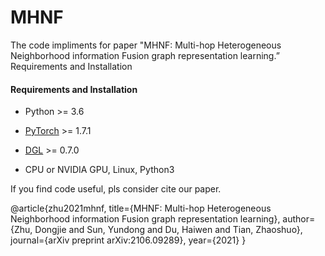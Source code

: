 # MHNF
The code impliments for paper "MHNF: Multi-hop Heterogeneous Neighborhood information Fusion graph representation learning.”
Requirements and Installation
#### Requirements and Installation

- Python  >= 3.6
- [PyTorch](https://pytorch.org/get-started/locally/)  >= 1.7.1
- [DGL](https://github.com/dmlc/dgl) >= 0.7.0

- CPU or NVIDIA GPU, Linux, Python3

If you find code useful, pls consider cite our paper.

@article{zhu2021mhnf,
  title={MHNF: Multi-hop Heterogeneous Neighborhood information Fusion graph representation learning},
  author={Zhu, Dongjie and Sun, Yundong and Du, Haiwen and Tian, Zhaoshuo},
  journal={arXiv preprint arXiv:2106.09289},
  year={2021}
}
